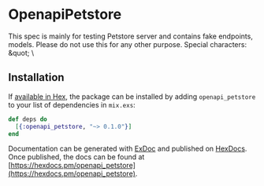# OpenapiPetstore

This spec is mainly for testing Petstore server and contains fake endpoints, models. Please do not use this for any other purpose. Special characters: \&quot; \\

## Installation

If [available in Hex](https://hex.pm/docs/publish), the package can be installed
by adding `openapi_petstore` to your list of dependencies in `mix.exs`:

```elixir
def deps do
  [{:openapi_petstore, "~> 0.1.0"}]
end
```

Documentation can be generated with [ExDoc](https://github.com/elixir-lang/ex_doc)
and published on [HexDocs](https://hexdocs.pm). Once published, the docs can
be found at [https://hexdocs.pm/openapi_petstore](https://hexdocs.pm/openapi_petstore).
